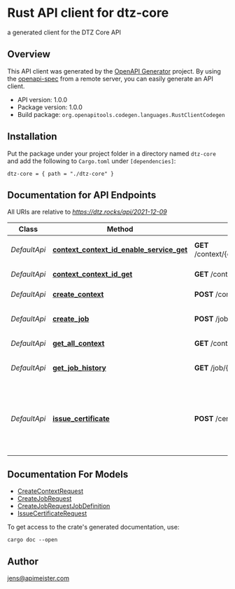 # Rust API client for dtz-core

a generated client for the DTZ Core API


## Overview

This API client was generated by the [OpenAPI Generator](https://openapi-generator.tech) project.  By using the [openapi-spec](https://openapis.org) from a remote server, you can easily generate an API client.

- API version: 1.0.0
- Package version: 1.0.0
- Build package: `org.openapitools.codegen.languages.RustClientCodegen`

## Installation

Put the package under your project folder in a directory named `dtz-core` and add the following to `Cargo.toml` under `[dependencies]`:

```
dtz-core = { path = "./dtz-core" }
```

## Documentation for API Endpoints

All URIs are relative to *https://dtz.rocks/api/2021-12-09*

Class | Method | HTTP request | Description
------------ | ------------- | ------------- | -------------
*DefaultApi* | [**context_context_id_enable_service_get**](docs/DefaultApi.md#context_context_id_enable_service_get) | **GET** /context/{context_id}/enableService | enable service for context
*DefaultApi* | [**context_context_id_get**](docs/DefaultApi.md#context_context_id_get) | **GET** /context/{context_id} | get context information
*DefaultApi* | [**create_context**](docs/DefaultApi.md#create_context) | **POST** /context | create new context
*DefaultApi* | [**create_job**](docs/DefaultApi.md#create_job) | **POST** /job/{job_id} | create job for async execution
*DefaultApi* | [**get_all_context**](docs/DefaultApi.md#get_all_context) | **GET** /context | get all contexts
*DefaultApi* | [**get_job_history**](docs/DefaultApi.md#get_job_history) | **GET** /job/{job_id} | get execution history
*DefaultApi* | [**issue_certificate**](docs/DefaultApi.md#issue_certificate) | **POST** /certificate | issue a certificate, the certificate will only be issued on the first name.


## Documentation For Models

 - [CreateContextRequest](docs/CreateContextRequest.md)
 - [CreateJobRequest](docs/CreateJobRequest.md)
 - [CreateJobRequestJobDefinition](docs/CreateJobRequestJobDefinition.md)
 - [IssueCertificateRequest](docs/IssueCertificateRequest.md)


To get access to the crate's generated documentation, use:

```
cargo doc --open
```

## Author

jens@apimeister.com

